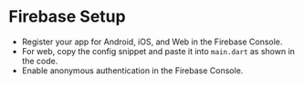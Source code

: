 # Firebase Setup

- Register your app for Android, iOS, and Web in the Firebase Console.
- For web, copy the config snippet and paste it into `main.dart` as shown in the code.
- Enable anonymous authentication in the Firebase Console.
